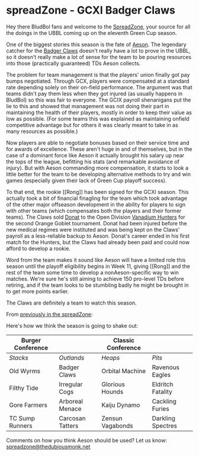 # spreadZone - GCXI Badger Claws

Hey there BludBol fans and welcome to the [SpreadZone](spreadzone/index.md), your source for all the doings in the UBBL coming up on the eleventh Green Cup season.

One of the biggest stories this season is the fate of [Aeson](../players/aeson). The legendary catcher for the [Badger Claws](../teams/badgerclaws) doesn't really have a lot to prove in the UBBL, so it doesn't really make a lot of sense for the team to be pouring resources into those (practically guaranteed) TDs Aeson collects.

The problem for team management is that the players' union finally got pay bumps negotiated. Through GCX, players were compensated at a standard rate depending solely on their on-field performance. The argument was that teams didn't pay them less when they got injured (as usually happens in BludBol) so this was fair to everyone. The GCIX payroll shenanigans put the lie to this and showed that management was not doing their part in maintaining the health of their players, mostly in order to keep their value as low as possible. (For some teams this was explained as maintaining onfield competitive advantage but for others it was clearly meant to take in as many resources as possible.)

Now players are able to negotiate bonuses based on their service time and for awards of excellence. These aren't huge in and of themselves, but in the case of a dominant force like Aeson it actually brought his salary up near the tops of the league, befitting his stats (and remarkable avoidance of injury). But with Aeson commanding more compensation, it starts to look a little better for the team to be developing alternative methods to try and win games (especially given their lack of Green Cup playoff success).

To that end, the rookie [[Rong]] has been signed for the GCXI season. This actually took a bit of financial finagling for the team which took advantage of the other major offseason development in the ability for players to sign with other teams (which compensates both the players and their former teams). The Claws sold [Donat](donat.md) to the Open Division [Vanadium Hunters](../teams/vanadiumhunters) for the second Orange Goblet tournament. Donat had been injured before the new medical regimes were instituted and was being kept on the Claws' payroll as a less-reliable backup to Aeson. Donat's career ended in his first match for the Hunters, but the Claws had already been paid and could now afford to develop a rookie.

Word from the team makes it sound like Aeson will have a limited role this season until the playoff eligibility begins in Week 11, giving [[Rong]] and the rest of the team some time to develop a nonAeson-specific way to win matches. We're sure he's still aiming to achieve 150 pro-level TDs before retiring, and if the team looks to be stumbling badly he might be brought in to get more points earlier.

The Claws are definitely a team to watch this season.

From [previously in the spreadZone](gcxi-picks): 

Here's how we think the season is going to shake out:

| Burger Conference | | Classic Conference | |
|---------------------|--|------------|----|
| *Stacks* | *Outlands* | *Heaps* | *Pits* |
| Old Wyrms | Badger Claws | Orbital Machine | Ravenous Eagles |
| Filthy Tide | Irregular Cogs | Glorious Hounds | Eldritch Fatality |
| Gore Farmers | Arboreal Menace | Kaiju Dynamo | Cackling Furies |
| TC Sump Runners | Carcosan Tatters | Zensun Vagabonds | Darkling Spectres |

Comments on how you think Aeson should be used? Let us know: spreadzone@thedubiousmonk.net